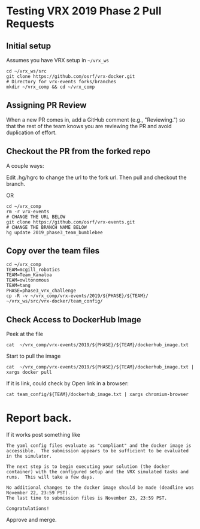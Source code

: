 # Testing VRX 2019 Phase 2 Pull Requests

## Initial setup

Assumes you have VRX setup in `~/vrx_ws`

```
cd ~/vrx_ws/src
git clone https://github.com/osrf/vrx-docker.git
# Directory for vrx-events forks/branches
mkdir ~/vrx_comp && cd ~/vrx_comp
```

## Assigning PR Review

When a new PR comes in, add a GitHub comment (e.g., "Reviewing.") so that the rest of the team knows you are reviewing the PR and avoid duplication of effort.

## Checkout the PR from the forked repo

A couple ways:

Edit .hg/hgrc to change the url to the fork url.  Then pull and checkout the branch.

OR

```
cd ~/vrx_comp
rm -r vrx-events
# CHANGE THE URL BELOW
git clone https://github.com/osrf/vrx-events.git
# CHANGE THE BRANCH NAME BELOW
hg update 2019_phase3_team_bumblebee

```

## Copy over the team files

```
cd ~/vrx_comp
TEAM=mcgill_robotics
TEAM=Team_Kanaloa
TEAM=owltonomous
TEAM=tang
PHASE=phase3_vrx_challenge
cp -R -v ~/vrx_comp/vrx-events/2019/${PHASE}/${TEAM}/ ~/vrx_ws/src/vrx-docker/team_config/
```

## Check Access to DockerHub Image

Peek at the file
```
cat  ~/vrx_comp/vrx-events/2019/${PHASE}/${TEAM}/dockerhub_image.txt
```

Start to pull the image
```
cat  ~/vrx_comp/vrx-events/2019/${PHASE}/${TEAM}/dockerhub_image.txt | xargs docker pull
```

If it is link, could check by 
Open link in a browser:
```
cat team_config/${TEAM}/dockerhub_image.txt | xargs chromium-browser 
```

# Report back.

If it works post something like

```
The yaml config files evaluate as "compliant" and the docker image is accessible.  The submission appears to be sufficient to be evaluated in the simulator.

The next step is to begin executing your solution (the docker container) with the configured setup and the VRX simulated tasks and runs.  This will take a few days.

No additional changes to the docker image should be made (deadline was November 22, 23:59 PST).
The last time to submission files is November 23, 23:59 PST.

Congratulations!

```

Approve and merge.
